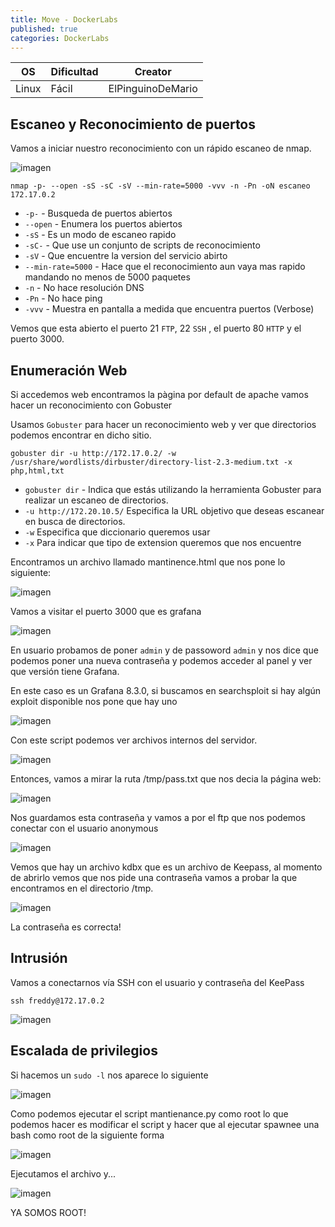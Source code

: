 ```yaml
---
title: Move - DockerLabs
published: true
categories: DockerLabs
---
```

| OS     | Dificultad  | Creator           |
| ------ | ----------- | -------------     | 
| Linux  |  Fácil      | ElPinguinoDeMario | 

## Escaneo y Reconocimiento de puertos

Vamos a iniciar nuestro reconocimiento con un rápido escaneo de nmap.

![imagen](https://github.com/romabri/romabri.github.io/assets/51706860/e34b57cf-c384-4768-b9df-aeb4a3f071bd)


`nmap -p- --open -sS -sC -sV --min-rate=5000 -vvv -n -Pn -oN escaneo 172.17.0.2`
- `-p-` - Busqueda de puertos abiertos
- `--open` - Enumera los puertos abiertos
- `-sS` - Es un modo de escaneo rapido
- `-sC-` - Que use un conjunto de scripts de reconocimiento
- `-sV` - Que encuentre la version del servicio abirto
- `--min-rate=5000` - Hace que el reconocimiento aun vaya mas rapido mandando no menos de 5000 paquetes
- `-n` - No hace resolución DNS
- `-Pn` - No hace ping
- `-vvv` - Muestra en pantalla a medida que encuentra puertos (Verbose)

Vemos que esta abierto el puerto 21 `FTP`, 22 `SSH` , el puerto 80 `HTTP` y el puerto 3000.

## Enumeración Web
Si accedemos web encontramos la pàgina por default de apache vamos hacer un reconocimiento con Gobuster


Usamos `Gobuster` para hacer un reconocimiento web y ver que directorios podemos encontrar en dicho sitio.

`gobuster dir -u http://172.17.0.2/ -w /usr/share/wordlists/dirbuster/directory-list-2.3-medium.txt -x php,html,txt`
- `gobuster dir` - Indica que estás utilizando la herramienta Gobuster para realizar un escaneo de directorios.
- `-u http://172.20.10.5/` Especifica la URL objetivo que deseas escanear en busca de directorios.
- `-w` Especifica que diccionario queremos usar
- `-x` Para indicar que tipo de extension queremos que nos encuentre


Encontramos un archivo llamado mantinence.html que nos pone lo siguiente:

![imagen](https://github.com/romabri/romabri.github.io/assets/51706860/4ef0807d-64e4-4ecb-91cc-622d898ff5ac)

Vamos a visitar el puerto 3000 que es grafana

![imagen](https://github.com/romabri/romabri.github.io/assets/51706860/908053f0-2bea-451f-801b-277e1a0a32e2)

En usuario probamos de poner `admin` y de passoword `admin` y nos dice que podemos poner una nueva contraseña y podemos acceder al panel y ver que versión tiene Grafana.


En este caso es un Grafana 8.3.0, si buscamos en searchsploit si hay algún exploit disponible nos pone que hay uno 

![imagen](https://github.com/romabri/romabri.github.io/assets/51706860/c12a31e3-33bb-4f29-8848-baf051460d2d)


Con este script podemos ver archivos internos del servidor.

![imagen](https://github.com/romabri/romabri.github.io/assets/51706860/3d2c58c8-13a3-4b3a-adf5-bbd85054f694)

Entonces, vamos a mirar la ruta /tmp/pass.txt que nos decia la página web:

![imagen](https://github.com/romabri/romabri.github.io/assets/51706860/de91f0b3-e788-4faa-8410-adef30ac8387)

Nos guardamos esta contraseña y vamos a por el ftp que nos podemos conectar con el usuario anonymous

![imagen](https://github.com/romabri/romabri.github.io/assets/51706860/e7e6f875-6c5d-41cb-9e23-7ee5ee7f5e0a)

Vemos que hay un archivo kdbx que es un archivo de Keepass, al momento de abrirlo vemos que nos pide una contraseña vamos a probar la que encontramos en el directorio /tmp.

![imagen](https://github.com/romabri/romabri.github.io/assets/51706860/187f93e9-5974-42ba-85eb-019e17c7f8f5)

La contraseña es correcta!

## Intrusión
Vamos a conectarnos vía SSH con el usuario y contraseña del KeePass

`ssh freddy@172.17.0.2`

![imagen](https://github.com/romabri/romabri.github.io/assets/51706860/373ebeb1-49fe-49a4-ada1-7c93219d8ad5)


## Escalada de privilegios


Si hacemos un `sudo -l` nos aparece lo siguiente

![imagen](https://github.com/romabri/romabri.github.io/assets/51706860/c147658a-1f00-487a-8a55-4e6916d0a5db)

Como podemos ejecutar el script mantienance.py como root lo que podemos hacer es modificar el script y hacer que al ejecutar spawnee una bash como root de la siguiente forma

![imagen](https://github.com/romabri/romabri.github.io/assets/51706860/86f1b306-1c2f-4fd0-8d7a-a8c7a74fa0e8)

Ejecutamos el archivo y...

![imagen](https://github.com/romabri/romabri.github.io/assets/51706860/03f1a351-db2d-4dee-9587-18b6bb1cdccc)

YA SOMOS ROOT!

